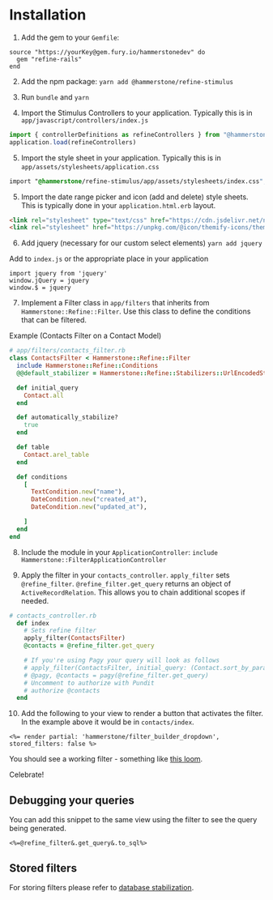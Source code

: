 # Installation

1. Add the gem to your `Gemfile`:

```
source "https://yourKey@gem.fury.io/hammerstonedev" do
  gem "refine-rails"
end
```

2. Add the npm package: `yarn add @hammerstone/refine-stimulus`

3. Run `bundle` and `yarn`

4. Import the Stimulus Controllers to your application.
Typically this is in `app/javascript/controllers/index.js`

```javascript
import { controllerDefinitions as refineControllers } from "@hammerstone/refine-stimulus"
application.load(refineControllers)
```

5. Import the style sheet in your application. Typically this is in `app/assets/stylesheets/application.css`

```css
import "@hammerstone/refine-stimulus/app/assets/stylesheets/index.css";
```

5. Import the date range picker and icon (add and delete) style sheets. This is typically done in your `application.html.erb` layout.

```html
<link rel="stylesheet" type="text/css" href="https://cdn.jsdelivr.net/npm/daterangepicker/daterangepicker.css" />
<link rel="stylesheet" href="https://unpkg.com/@icon/themify-icons/themify-icons.css">
```

6. Add jquery (necessary for our custom select elements)
`yarn add jquery`

Add to `index.js` or the appropriate place in your application

```
import jquery from 'jquery'
window.jQuery = jquery
window.$ = jquery
```

7. Implement a Filter class in `app/filters` that inherits from `Hammerstone::Refine::Filter`. Use this class to define the conditions that can be filtered.

Example (Contacts Filter on a Contact Model)

```ruby 
# app/filters/contacts_filter.rb
class ContactsFilter < Hammerstone::Refine::Filter
  include Hammerstone::Refine::Conditions
  @@default_stabilizer = Hammerstone::Refine::Stabilizers::UrlEncodedStabilizer

  def initial_query
    Contact.all
  end

  def automatically_stabilize?
    true
  end

  def table
    Contact.arel_table
  end

  def conditions
    [
      TextCondition.new("name"),
      DateCondition.new("created_at"),
      DateCondition.new("updated_at"),

    ]
  end
end
```

8. Include the module in your `ApplicationController`: `include Hammerstone::FilterApplicationController`

9. Apply the filter in your `contacts_controller`. `apply_filter` sets `@refine_filter`. `@refine_filter.get_query` returns an object of `ActiveRecordRelation`. This allows you to chain additional scopes if needed.

```ruby
# contacts_controller.rb
  def index
    # Sets refine filter
    apply_filter(ContactsFilter)
    @contacts = @refine_filter.get_query

    # If you're using Pagy your query will look as follows
    # apply_filter(ContactsFilter, initial_query: (Contact.sort_by_params(params[:sort], sort_direction)))
    # @pagy, @contacts = pagy(@refine_filter.get_query)
    # Uncomment to authorize with Pundit
    # authorize @contacts
  end
```

10. Add the following to your view to render a button that activates the filter. In the example above it would be in `contacts/index`.

`<%= render partial: 'hammerstone/filter_builder_dropdown', stored_filters: false %>`

 You should see a working filter - something like [this loom](https://www.loom.com/share/ca1cc42740274ceabe0b7cc908fe1aba).

Celebrate!

## Debugging your queries

You can add this snippet to the same view using the filter to see the query being generated.

`<%=@refine_filter&.get_query&.to_sql%>`

## Stored filters

For storing filters please refer to [database stabilization](/docs/stabilizers/database.md).
